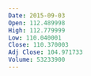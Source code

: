 ```yaml
---
Date: 2015-09-03
Open: 112.489998
High: 112.779999
Low: 110.040001
Close: 110.370003
Adj Close: 104.971733
Volume: 53233900
---
```

